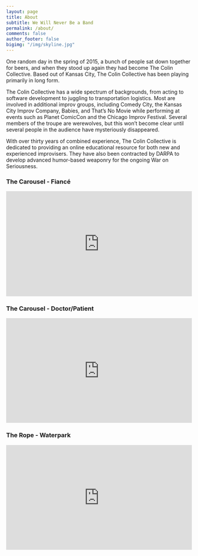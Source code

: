```yaml
---
layout: page
title: About
subtitle: We Will Never Be a Band
permalink: /about/
comments: false
author_footer: false
bigimg: "/img/skyline.jpg"
---
```

One random day in the spring of 2015, a bunch of people sat down together for beers, and when they stood up again they had become The Colin Collective.
Based out of Kansas City, The Colin Collective has been playing primarily in long form.

The Colin Collective has a wide spectrum of backgrounds, from acting to software development to juggling to transportation logistics.
Most are involved in additional improv groups, including Comedy City, the Kansas City Improv Company, Babies, and That’s No Movie while performing at events such as Planet ComicCon and the Chicago Improv Festival.
Several members of the troupe are werewolves, but this won’t become clear until several people in the audience have mysteriously disappeared.

With over thirty years of combined experience, The Colin Collective is dedicated to providing an online educational resource for both new and experienced improvisers.
They have also been contracted by DARPA to develop advanced humor-based weaponry for the ongoing War on Seriousness.

### The Carousel - Fiancé
<style>.embed-container { position: relative; padding-bottom: 56.25%; height: 0; overflow: hidden; max-width: 100%; } .embed-container iframe, .embed-container object, .embed-container embed { position: absolute; top: 0; left: 0; width: 100%; height: 100%; }</style><div class='embed-container'><iframe src='https://www.youtube.com/embed/_Lvx6ZmK3Fk' frameborder='0' allowfullscreen></iframe></div>

### The Carousel - Doctor/Patient
<style>.embed-container { position: relative; padding-bottom: 56.25%; height: 0; overflow: hidden; max-width: 100%; } .embed-container iframe, .embed-container object, .embed-container embed { position: absolute; top: 0; left: 0; width: 100%; height: 100%; }</style><div class='embed-container'><iframe src='https://www.youtube.com/embed//Y3TaCAEkxhs' frameborder='0' allowfullscreen></iframe></div>

### The Rope - Waterpark
<style>.embed-container { position: relative; padding-bottom: 56.25%; height: 0; overflow: hidden; max-width: 100%; } .embed-container iframe, .embed-container object, .embed-container embed { position: absolute; top: 0; left: 0; width: 100%; height: 100%; }</style><div class='embed-container'><iframe src='https://www.youtube.com/embed//19FMpfD2e_Q' frameborder='0' allowfullscreen></iframe></div>
